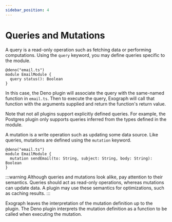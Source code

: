 ```yaml
---
sidebar_position: 4
---
```


# Queries and Mutations

A query is a read-only operation such as fetching data or performing computations. Using the `query` keyword, you may define queries specific to the module.

```exo
@deno("email.ts")
module EmailModule {
  query status(): Boolean
}
```

In this case, the Deno plugin will associate the query with the same-named function in `email.ts`. Then to execute the query, Exograph will call that function with the arguments supplied and return the function's return value.

Note that not all plugins support explicitly defined queries. For example, the Postgres plugin only supports queries inferred from the types defined in the module.

A mutation is a write operation such as updating some data source. Like queries, mutations are defined using the `mutation` keyword.

```exo
@deno("email.ts")
module EmailModule {
  mutation sendEmail(to: String, subject: String, body: String): Boolean
}
```

:::warning
Although queries and mutations look alike, pay attention to their semantics. Queries should act as read-only operations, whereas mutations can update data. A plugin may use these semantics for optimizations, such as caching results.
:::

Exograph leaves the interpretation of the mutation definition up to the plugin. The Deno plugin interprets the mutation definition as a function to be called when executing the mutation.
